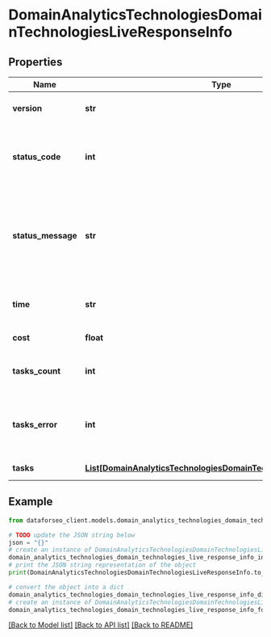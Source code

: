 # DomainAnalyticsTechnologiesDomainTechnologiesLiveResponseInfo


## Properties

Name | Type | Description | Notes
------------ | ------------- | ------------- | -------------
**version** | **str** | the current version of the API | [optional] 
**status_code** | **int** | general status code you can find the full list of the response codes here | [optional] 
**status_message** | **str** | general informational message you can find the full list of general informational messages here | [optional] 
**time** | **str** | total execution time, seconds | [optional] 
**cost** | **float** | total tasks cost, USD | [optional] 
**tasks_count** | **int** | the number of tasks in the tasks array | [optional] 
**tasks_error** | **int** | the number of tasks in the tasks array returned with an error | [optional] 
**tasks** | [**List[DomainAnalyticsTechnologiesDomainTechnologiesLiveTaskInfo]**](DomainAnalyticsTechnologiesDomainTechnologiesLiveTaskInfo.md) | array of tasks | [optional] 

## Example

```python
from dataforseo_client.models.domain_analytics_technologies_domain_technologies_live_response_info import DomainAnalyticsTechnologiesDomainTechnologiesLiveResponseInfo

# TODO update the JSON string below
json = "{}"
# create an instance of DomainAnalyticsTechnologiesDomainTechnologiesLiveResponseInfo from a JSON string
domain_analytics_technologies_domain_technologies_live_response_info_instance = DomainAnalyticsTechnologiesDomainTechnologiesLiveResponseInfo.from_json(json)
# print the JSON string representation of the object
print(DomainAnalyticsTechnologiesDomainTechnologiesLiveResponseInfo.to_json())

# convert the object into a dict
domain_analytics_technologies_domain_technologies_live_response_info_dict = domain_analytics_technologies_domain_technologies_live_response_info_instance.to_dict()
# create an instance of DomainAnalyticsTechnologiesDomainTechnologiesLiveResponseInfo from a dict
domain_analytics_technologies_domain_technologies_live_response_info_form_dict = domain_analytics_technologies_domain_technologies_live_response_info.from_dict(domain_analytics_technologies_domain_technologies_live_response_info_dict)
```
[[Back to Model list]](../README.md#documentation-for-models) [[Back to API list]](../README.md#documentation-for-api-endpoints) [[Back to README]](../README.md)


